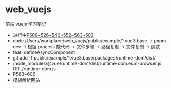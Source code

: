 # web_vuejs

前端 vuejs 学习笔记

- 进行中[P506~526~540~552~563~583](https://www.processon.com/mindmap/63ac109f6592974cd49ff115)
- code /Users/workplace/web_vuejs/public/example/1.vue3.base -> pnpm dev -> 根据 process 敲代码 -> 文件步骤 -> 路径复制 -> 文件复制 -> 调试
- feat: defineAsyncComponent
- git add -f public/example/1.vue3.base/packages/runtime-dom/dist/
- /node_modules/@vue/runtime-dom/dist/runtime-dom.esm-browser.js OR ./runtime-dom.js
- P583~606
- [模板解析网站](https://template-explorer.vuejs.org)

